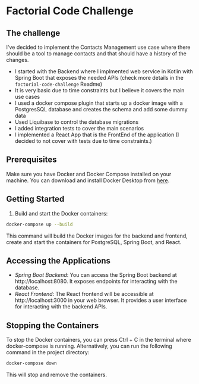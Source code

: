 # Factorial Code Challenge

## The challenge
I've decided to implement the Contacts Management use case where there should be a tool to manage contacts and that should have a history of the changes.
- I started with the Backend where I implmented web service in Kotlin with Spring Boot that exposes the needed APIs (check more details in the `factorial-code-challenge` Readme)
- It is very basic due to time constraints but I believe it covers the main use cases
- I used a docker compose plugin that starts up a docker image with a PostgresSQL database and creates the schema and add some dummy data
- Used Liquibase to control the database migrations
- I added integration tests to cover the main scenarios
- I implemented a React App that is the FrontEnd of the application (I decided to not cover with tests due to time constraints.)

## Prerequisites

Make sure you have Docker and Docker Compose installed on your machine. You can download and install Docker Desktop from [here](https://www.docker.com/products/docker-desktop).

## Getting Started

1. Build and start the Docker containers:
```bash
docker-compose up --build
```
This command will build the Docker images for the backend and frontend, create and start the containers for PostgreSQL, Spring Boot, and React.

## Accessing the Applications

- *Spring Boot Backend*: You can access the Spring Boot backend at http://localhost:8080. It exposes endpoints for interacting with the database.
- *React Frontend*: The React frontend will be accessible at http://localhost:3000 in your web browser. It provides a user interface for interacting with the backend APIs.

## Stopping the Containers
To stop the Docker containers, you can press Ctrl + C in the terminal where docker-compose is running. Alternatively, you can run the following command in the project directory:

```bash
docker-compose down
```

This will stop and remove the containers.

